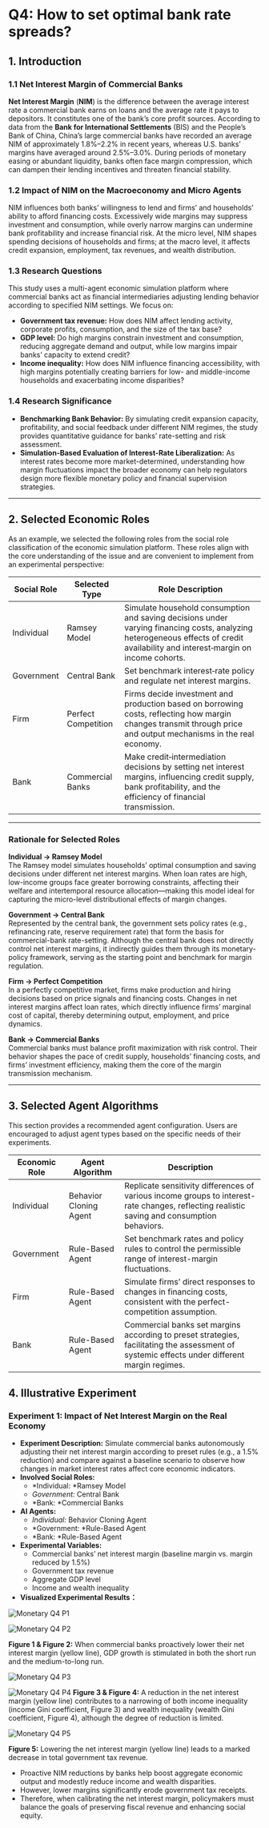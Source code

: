 # Q4: How to set optimal bank rate spreads?

## ​1. Introduction

### 1.1 Net Interest Margin of Commercial Banks

**Net Interest Margin​**​​ (​**NIM**) is the difference between the average interest rate a commercial bank earns on loans and the average rate it pays to depositors. It constitutes one of the bank’s core profit sources. According to data from the **Bank for International Settlements**​​ (​BIS) and the People’s Bank of China, China’s large commercial banks have recorded an average NIM of approximately 1.8%–2.2% in recent years, whereas U.S. banks’ margins have averaged around 2.5%–3.0%. During periods of monetary easing or abundant liquidity, banks often face margin compression, which can dampen their lending incentives and threaten financial stability.

### 1.2 Impact of NIM on the Macroeconomy and Micro Agents

NIM influences both banks’ willingness to lend and firms’ and households’ ability to afford financing costs. Excessively wide margins may suppress investment and consumption, while overly narrow margins can undermine bank profitability and increase financial risk. At the micro level, NIM shapes spending decisions of households and firms; at the macro level, it affects credit expansion, employment, tax revenues, and wealth distribution.

### 1.3 Research Questions

This study uses a multi-agent economic simulation platform where commercial banks act as financial intermediaries adjusting lending behavior according to specified NIM settings. We focus on:

* **Government tax revenue:** How does NIM affect lending activity, corporate profits, consumption, and the size of the tax base?
* **GDP​ level:** Do high margins constrain investment and consumption, reducing aggregate demand and output, while low margins impair banks’ capacity to extend credit?
* **Income inequality:** How does NIM influence financing accessibility, with high margins potentially creating barriers for low- and middle-income households and exacerbating income disparities?

### 1.4 Research Significance

* **Benchmarking Bank Behavior:**  By simulating credit expansion capacity, profitability, and social feedback under different NIM regimes, the study provides quantitative guidance for banks’ rate-setting and risk assessment.
* **Simulation-Based Evaluation of Interest-Rate Liberalization:**  As interest rates become more market-determined, understanding how margin fluctuations impact the broader economy can help regulators design more flexible monetary policy and financial supervision strategies.

---

## 2. Selected Economic Roles

As an example, we selected the following roles from the social role classification of the economic simulation platform. These roles align with the core understanding of the issue and are convenient to implement from an experimental perspective:

| Social Role            | Selected Type                | Role Description                                                                                                                                                                  |
| ------------------------ | ------------------------------ | ----------------------------------------------------------------------------------------------------------------------------------------------------------------------------------- |
| Individual             | Ramsey Model                 | Simulate household consumption and saving decisions under varying financing costs, analyzing heterogeneous effects of credit availability and interest‐margin on income cohorts. |
| Government             | Central Bank                 | Set benchmark interest‐rate policy and regulate net interest margins.                                                                                                            |
| Firm                 | Perfect Competition | Firms decide investment and production based on borrowing costs, reflecting how margin changes transmit through price and output mechanisms in the real economy.                  |
| Bank | Commercial Banks             | Make credit‐intermediation decisions by setting net interest margins, influencing credit supply, bank profitability, and the efficiency of financial transmission.               |

---

### Rationale for Selected Roles

**Individual → Ramsey Model**  
The Ramsey model simulates households’ optimal consumption and saving decisions under different net interest margins.
When loan rates are high, low-income groups face greater borrowing constraints, affecting their welfare and intertemporal resource allocation—making this model ideal for capturing the micro-level distributional effects of margin changes.

**Government → Central Bank**  
Represented by the central bank, the government sets policy rates (e.g., refinancing rate, reserve requirement rate) that form the basis for commercial-bank rate-setting.
Although the central bank does not directly control net interest margins, it indirectly guides them through its monetary-policy framework, serving as the starting point and benchmark for margin regulation.

**Firm → Perfect Competition**  
In a perfectly competitive market, firms make production and hiring decisions based on price signals and financing costs.
Changes in net interest margins affect loan rates, which directly influence firms’ marginal cost of capital, thereby determining output, employment, and price dynamics.

**Bank → Commercial Banks**  
Commercial banks must balance profit maximization with risk control.
Their behavior shapes the pace of credit supply, households’ financing costs, and firms’ investment efficiency, making them the core of the margin transmission mechanism.

---

## 3. Selected Agent Algorithms

This section provides a recommended agent configuration. Users are encouraged to adjust agent types based on the specific needs of their experiments.

| Economic Role | Agent Algorithm        | Description                                                  |
| ------------- | ---------------------- | ------------------------------------------------------------ |
| Individual             | Behavior Cloning Agent | Replicate sensitivity differences of various income groups to interest-rate changes, reflecting realistic saving and consumption behaviors.  |
| Government             | Rule-Based Agent       | Set benchmark rates and policy rules to control the permissible range of interest-margin fluctuations.                                       |
| Firm                 | Rule-Based Agent       | Simulate firms’ direct responses to changes in financing costs, consistent with the perfect-competition assumption.                         |
| Bank  | Rule-Based Agent       | Commercial banks set margins according to preset strategies, facilitating the assessment of systemic effects under different margin regimes. |


## 4. Illustrative Experiment

### Experiment 1: Impact of Net Interest Margin on the Real Economy

* **Experiment Description:**  Simulate commercial banks autonomously adjusting their net interest margin according to preset rules (e.g., a 1.5% reduction) and compare against a baseline scenario to observe how changes in market interest rates affect core economic indicators.
* **Involved Social Roles:**
  * *Individual: ​*Ramsey Model
  * *Government:* Central Bank
  * *Bank: ​*Commercial Banks
* **AI**​**​ Agents:**
  * *Individual:* Behavior Cloning Agent
  * *Government: ​*Rule-Based Agent
  * *Bank: ​*Rule-Based Agent
* **Experimental Variables:**
  * Commercial banks’ net interest margin (baseline margin vs. margin reduced by 1.5%)
  * Government tax revenue
  * Aggregate GDP level
  * Income and wealth inequality
* **Visualized Experimental Results：**

![Monetary Q4 P1](../img/Monetary%20Q4%20P1.png)

![Monetary Q4 P2](../img/Monetary%20Q4%20P2.png)

**Figure 1 & Figure 2:** When commercial banks proactively lower their net interest margin (yellow line), GDP growth is stimulated in both the short run and the medium-to-long run.

![Monetary Q4 P3](../img/Monetary%20Q4%20P3.png)

![Monetary Q4 P4](../img/Monetary%20Q4%20P4.png)
**Figure 3 & Figure 4:** A reduction in the net interest margin (yellow line) contributes to a narrowing of both income inequality (income Gini coefficient, Figure 3) and wealth inequality (wealth Gini coefficient, Figure 4), although the degree of reduction is limited.

![Monetary Q4 P5](../img/Monetary%20Q4%20P5.png)

**Figure 5:** Lowering the net interest margin (yellow line) leads to a marked decrease in total government tax revenue.

* Proactive NIM reductions by banks help boost aggregate economic output and modestly reduce income and wealth disparities.
* However, lower margins significantly erode government tax receipts.
* Therefore, when calibrating the net interest margin, policymakers must balance the goals of preserving fiscal revenue and enhancing social equity.

